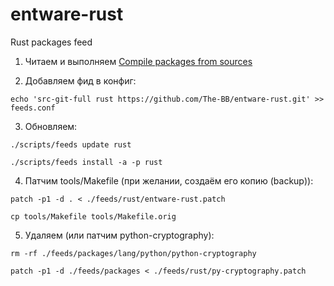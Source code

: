 # entware-rust
Rust packages feed

1. Читаем и выполняем [Compile packages from sources](https://github.com/Entware/Entware/wiki/Compile-packages-from-sources)

2. Добавляем фид в конфиг:
```
echo 'src-git-full rust https://github.com/The-BB/entware-rust.git' >> feeds.conf
```

3. Обновляем:
```
./scripts/feeds update rust

./scripts/feeds install -a -p rust
```

4. Патчим tools/Makefile (при желании, создаём его копию (backup)):
```
patch -p1 -d . < ./feeds/rust/entware-rust.patch
```
```
cp tools/Makefile tools/Makefile.orig
```
5. Удаляем (или патчим python-cryptography):
```
rm -rf ./feeds/packages/lang/python/python-cryptography
```
```
patch -p1 -d ./feeds/packages < ./feeds/rust/py-cryptography.patch
```
